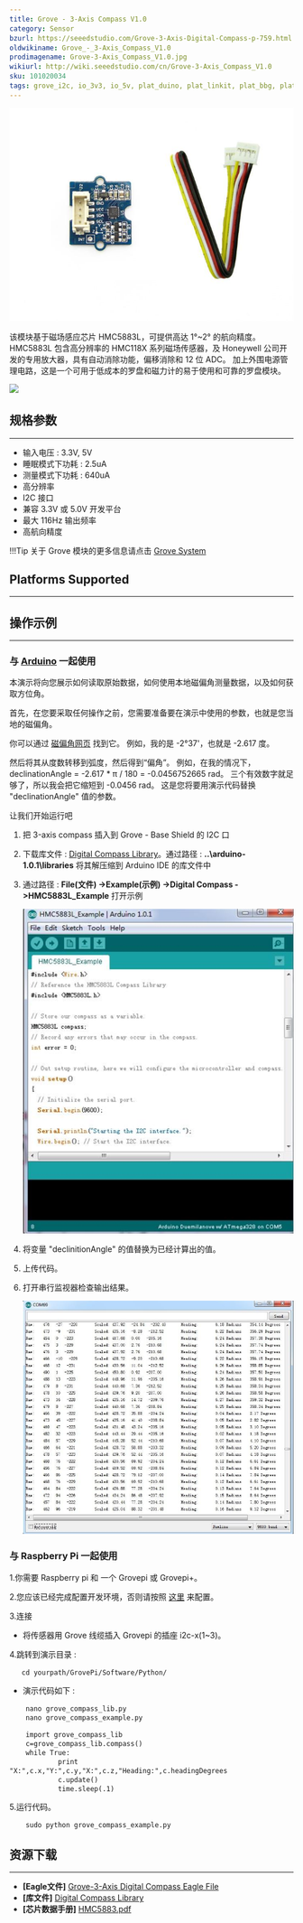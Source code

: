 ```yaml
---
title: Grove - 3-Axis Compass V1.0
category: Sensor
bzurl: https://seeedstudio.com/Grove-3-Axis-Digital-Compass-p-759.html
oldwikiname: Grove_-_3-Axis_Compass_V1.0
prodimagename: Grove-3-Axis_Compass_V1.0.jpg
wikiurl: http://wiki.seeedstudio.com/cn/Grove-3-Axis_Compass_V1.0
sku: 101020034
tags: grove_i2c, io_3v3, io_5v, plat_duino, plat_linkit, plat_bbg, plat_wio
---
```


![](https://raw.githubusercontent.com/SeeedDocument/Grove-3-Axis_Compass_V1.0/master/img/Grove-3-Axis_Compass_V1.0.jpg)

该模块基于磁场感应芯片 HMC5883L，可提供高达 1°~2° 的航向精度。HMC5883L 包含高分辨率的 HMC118X 系列磁场传感器，及 Honeywell 公司开发的专用放大器，具有自动消除功能，偏移消除和 12 位 ADC。 加上外围电源管理电路，这是一个可用于低成本的罗盘和磁力计的易于使用和可靠的罗盘模块。

[![](https://github.com/SeeedDocument/wiki_chinese/raw/master/docs/images/click_to_buy.PNG)](https://item.taobao.com/item.htm?spm=a1z10.3-c.w4002-11172317909.11.40df14c3i0K8b5&id=45460663307)

## 规格参数
--------------

-   输入电压 : 3.3V, 5V
-   睡眠模式下功耗 : 2.5uA
-   测量模式下功耗 : 640uA
-   高分辨率
-   I2C 接口
-   兼容 3.3V 或 5.0V 开发平台
-   最大 116Hz 输出频率
-   高航向精度

!!!Tip
    关于 Grove 模块的更多信息请点击 [Grove System](http://wiki.seeedstudio.com/cn/Grove_System/)

## Platforms Supported
-------------------

## 操作示例
-------------

### 与 [Arduino](/Arduino "Arduino") 一起使用

本演示将向您展示如何读取原始数据，如何使用本地磁偏角测量数据，以及如何获取方位角。

首先，在您要采取任何操作之前，您需要准备要在演示中使用的参数，也就是您当地的磁偏角。

你可以通过 [磁偏角网页](http://www.magnetic-declination.com/) 找到它。 例如，我的是 -2°37'，也就是 -2.617 度。

然后将其从度数转移到弧度，然后得到“偏角”。 例如，在我的情况下，declinationAngle = -2.617 \* π / 180 = -0.0456752665 rad。 三个有效数字就足够了，所以我会把它缩短到 -0.0456 rad。 这是您将要用演示代码替换 "declinationAngle" 值的参数。

让我们开始运行吧

1. 把 3-axis compass 插入到 Grove - Base Shield 的 I2C 口

2. 下载库文件 : [Digital Compass Library](https://raw.githubusercontent.com/SeeedDocument/Grove-3-Axis_Compass_V1.0/master/res/Digital_Compass.zip)。通过路径 : **..\\arduino-1.0.1\\libraries** 将其解压缩到 Arduino IDE 的库文件中

3. 通过路径 : **File(文件) ->Example(示例) ->Digital Compass ->HMC5883L_Example** 打开示例

    ![](https://raw.githubusercontent.com/SeeedDocument/Grove-3-Axis_Compass_V1.0/master/img/Digital_Compass1.jpg)

4. 将变量 "declinitionAngle" 的值替换为已经计算出的值。

5. 上传代码。

6. 打开串行监视器检查输出结果。

    ![](https://raw.githubusercontent.com/SeeedDocument/Grove-3-Axis_Compass_V1.0/master/img/Digital_Compass2.jpg)

### 与 Raspberry Pi 一起使用

1.你需要 Raspberry pi 和 一个 Grovepi 或 Grovepi+。

2.您应该已经完成配置开发环境，否则请按照 [这里](/GrovePiPlus) 来配置。

3.连接

-   将传感器用 Grove 线缆插入 Grovepi 的插座 i2c-x(1~3)。

4.跳转到演示目录 :

       cd yourpath/GrovePi/Software/Python/

-   演示代码如下 :

```
    nano grove_compass_lib.py       
    nano grove_compass_example.py    
```
```
    import grove_compass_lib
    c=grove_compass_lib.compass()
    while True:
            print "X:",c.x,"Y:",c.y,"X:",c.z,"Heading:",c.headingDegrees
            c.update()
            time.sleep(.1)
```

5.运行代码。
```
    sudo python grove_compass_example.py
```

## 资源下载
---------

-   **[Eagle文件]** [Grove-3-Axis Digital Compass Eagle File](https://raw.githubusercontent.com/SeeedDocument/Grove-3-Axis_Compass_V1.0/master/res/Grove-3-Axis_Digital_Compass_Eagle_File.zip)
-   **[库文件]** [Digital Compass Library](https://raw.githubusercontent.com/SeeedDocument/Grove-3-Axis_Compass_V1.0/master/res/Digital_Compass.zip)
-   **[芯片数据手册]** [HMC5883.pdf](https://raw.githubusercontent.com/SeeedDocument/Grove-3-Axis_Compass_V1.0/master/res/HMC5883.pdf "File:HMC5883.pdf")


<!-- This Markdown file was created from http://www.seeedstudio.com/wiki/Grove_-_3-Axis_Compass_V1.0 -->
